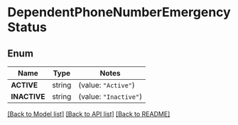# DependentPhoneNumberEmergencyStatus

## Enum
Name | Type | Notes
------------ | ------------- | -------------
**ACTIVE** | string | (value: `"Active"`)
**INACTIVE** | string | (value: `"Inactive"`)


[[Back to Model list]](../README.md#documentation-for-models) [[Back to API list]](../README.md#documentation-for-api-endpoints) [[Back to README]](../README.md)


